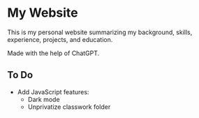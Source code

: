 # My Website

This is my personal website summarizing my background, skills, experience, projects, and education.

Made with the help of ChatGPT.

## To Do

- Add JavaScript features:
  - Dark mode  
  - Unprivatize classwork folder  
